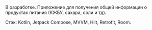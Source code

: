 В разработке. Приложение для получения общей информации о продуктах питания (КЖБУ, сахара, соли и тд). 

Стэк: Kotlin, Jetpack Compose, MVVM, Hilt, Retrofit, Room.
